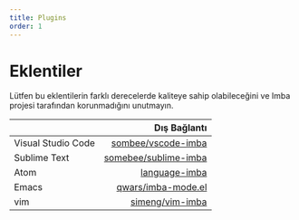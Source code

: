 ```yaml
---
title: Plugins
order: 1
---
```


# Eklentiler

Lütfen bu eklentilerin farklı derecelerde kaliteye sahip olabileceğini ve Imba projesi tarafından korunmadığını unutmayın.

|  | Dış Bağlantı |
| :--- | ---: |
| Visual Studio Code | [sombee/vscode-imba](http://github.com/somebee/vscode-imba) |
| Sublime Text | [somebee/sublime-imba](https://github.com/somebee/sublime-imba) |
| Atom | [language-imba](https://atom.io/packages/language-imba) |
| Emacs | [qwars/imba-mode.el](https://github.com/qwars/imba-mode.el) |
| vim | [simeng/vim-imba](https://gitspeak.com/simeng/vim-imba.) |

